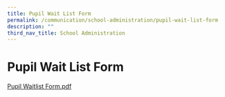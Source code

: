 ```yaml
---
title: Pupil Wait List Form
permalink: /communication/school-administration/pupil-wait-list-form
description: ""
third_nav_title: School Administration
---
```

# **Pupil Wait List Form**

[Pupil Waitlist Form.pdf](/files/Pupil_Waitlist_Form.pdf)